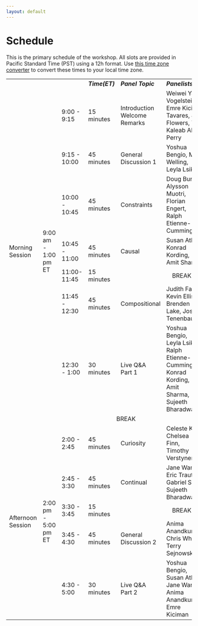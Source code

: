 ```yaml
---
layout: default
---
```


# Schedule

This is the primary schedule of the workshop. All slots are provided in Pacific Standard Time (PST) using a 12h format. Use [this time zone converter](https://www.thetimezoneconverter.com) to convert these times to your local time zone.

<!-- |  ***Time (PST)***   | ***Event***                  |
|  <span style="font-family: monospace;">05:00 AM - </span> | <b>Intro</b> <i>(short intro)</i>                |
|  <span style="font-family: monospace;"> </span> | <b>Natural Intelligence and Artificial Intelligence</b> <i>(discussion panel)</i> |
|  <span style="font-family: monospace;"> </span> | <b>Continual</b> <i>(discussion panel) </i>                |
|  <span style="font-family: monospace;"> </span> | <b>Compositional</b>  <i>(discussion panel)  </i>          |
|  <span style="font-family: monospace;"> </span> | <b>Casual</b>   <i>(discussion panel)   </i>               |
|  <span style="font-family: monospace;"> </span> | <b>Curiosity</b> <i>(discussion panel)   </i>              |
|  <span style="font-family: monospace;"> </span> | <b>Constraints</b> <i>(discussion panel)  </i>             |
|  <span style="font-family: monospace;"> </span> | <b>System 1 and System 2</b> <i>(discussion panel) </i>    |
|  <span style="font-family: monospace;"> </span> | <b>Live Q&A - Session 1</b> <i>(Live Q&A) </i>              |
|  <span style="font-family: monospace;"> - 05:00 PM</span> | <b>Live Q&A - Session 2</b> <i>(Live Q&A)</i>     | -->

<!-- | | | | ***Time(ET)*** | ***Panel Topic*** | ***Panelists*** | ***Moderators*** |
| :Morning Session: | 9:00 am - 1:00 pm ET | 9:00 - 9:15 | 15 minutes | Introduction<br>Welcome Remarks | Weiwei Yang, Joshua Vogelstein, Soledad Villar, Emre Kiciman, Zenna Tavares, Johnathan Flowers, Teresa Huang, Kaleab Alemayehu, Ronan Perry | |
| ^^ | ^^ | 9:15 - 10:00 | 45 minutes | General Discussion 1 | Yoshua Bengio, Max Welling, Leyla Lsik | Weiwei Yang, Joshua Vogelstein |
| ^^ | ^^ | 10:00 - 10:45 | 45 minutes|Constraints|Doug Burger, Alysson Muotri, Florian Engert, Ralph Etienne-Cummings|Soledad Villar, Teresa Huang|
| ^^ | ^^ | 10:45 - 11:00|45 minutes|Causal|Susan Athey, Konrad Kording, Amit Sharma|Emre Kiciman|
| ^^ | ^^ | 11:00- 11:45|15 minutes|BREAK| | |
| ^^ | ^^ |11:45 - 12:30|45 minutes|Compositional|Judith Fan, Kevin Ellis, Brenden Lake, Josh Tenenbaum|Zenna Tavares|
| ^^ | ^^ |12:30 - 1:00|30 minutes|Live Q&A Part 1|Yoshua Bengio, Leyla Lsik, Ralph Etienne-Cummings, Konrad Kording, Amit Sharma, Sujeeth Bharadwaj|Joshua Vogelstein, Weiwei Yang|
| ^^ | ^^ | ^^ | ^^ | BREAK | ^^ | ^^ |
| :Afternoon Session: | 2:00 pm - 5:00 pm ET | 2:00 - 2:45|45 minutes|Curiosity|Celeste Kidd, Chelsea Finn, Timothy Verstynen|Johnathan Flowers |
| ^^ | ^^ | 2:45 - 3:30|45 minutes|Continual|Jane Wang, Eric Traut, Gabriel Silva, Sujeeth Bharadwaj|Weiwei Yang|
| ^^ | ^^ | 3:30 - 3:45|15 minutes|BREAK| | |
| ^^ | ^^ | 3:45 - 4:30|45 minutes|General Discussion 2|Anima Anandkumar, Chris White, Terry Sejnowski|Joshua Vogelstein, Weiwei Yang|
| ^^ | ^^ | 4:30 - 5:00|30 minutes|Live Q&A Part 2|Yoshua Bengio, Susan Athey, Jane Wang, Anima Anandkumar, Emre Kiciman|Weiwei Yang| -->

<table>
  <tbody>
    <tr>
      <td> </td>
      <td> </td>
      <td> </td>
      <td><strong><em>Time(ET)</em></strong></td>
      <td><strong><em>Panel Topic</em></strong></td>
      <td><strong><em>Panelists</em></strong></td>
      <td><strong><em>Moderators</em></strong></td>
    </tr>
    <tr>
      <td rowspan="7">Morning Session</td>
      <td rowspan="7">9:00 am - 1:00 pm ET</td>
      <td>9:00 - 9:15</td>
      <td>15 minutes</td>
      <td>Introduction<br />Welcome Remarks</td>
      <td colspan="2">Weiwei Yang, Joshua Vogelstein, Soledad Villar, Emre Kiciman, Zenna Tavares, Johnathan Flowers, Teresa Huang, Kaleab Alemayehu, Ronan Perry</td>
    </tr>
    <tr>
      <td>9:15 - 10:00</td>
      <td>45 minutes</td>
      <td>General Discussion 1</td>
      <td>Yoshua Bengio, Max Welling, Leyla Lsik</td>
      <td>Weiwei Yang, Joshua Vogelstein</td>
    </tr>
    <tr>
      <td>10:00 - 10:45</td>
      <td>45 minutes</td>
      <td>Constraints</td>
      <td>Doug Burger, Alysson Muotri, Florian Engert, Ralph Etienne-Cummings</td>
      <td>Soledad Villar, Teresa Huang</td>
    </tr>
    <tr>
      <td>10:45 - 11:00</td>
      <td>45 minutes</td>
      <td>Causal</td>
      <td>Susan Athey, Konrad Kording, Amit Sharma</td>
      <td>Emre Kiciman</td>
    </tr>
    <tr>
      <td>11:00- 11:45</td>
      <td>15 minutes</td>
      <td colspan="3" style="text-align:center">BREAK</td>
    </tr>
    <tr>
      <td>11:45 - 12:30</td>
      <td>45 minutes</td>
      <td>Compositional</td>
      <td>Judith Fan, Kevin Ellis, Brenden Lake, Josh Tenenbaum</td>
      <td>Zenna Tavares</td>
    </tr>
    <tr>
      <td>12:30 - 1:00</td>
      <td>30 minutes</td>
      <td>Live Q&amp;A<br>Part 1</td>
      <td>Yoshua Bengio, Leyla Lsik, Ralph Etienne-Cummings, Konrad Kording, Amit Sharma, Sujeeth Bharadwaj</td>
      <td>Joshua Vogelstein, Weiwei Yang</td>
    </tr>
    <tr>
      <td colspan="7" style="text-align:center">BREAK</td>
    </tr>
    <tr>
      <td rowspan="5">Afternoon Session</td>
      <td rowspan="5">2:00 pm - 5:00 pm ET</td>
      <td>2:00 - 2:45</td>
      <td>45 minutes</td>
      <td>Curiosity</td>
      <td>Celeste Kidd, Chelsea Finn, Timothy Verstynen</td>
      <td>Johnathan Flowers</td>
    </tr>
    <tr>
      <td>2:45 - 3:30</td>
      <td>45 minutes</td>
      <td>Continual</td>
      <td>Jane Wang, Eric Traut, Gabriel Silva, Sujeeth Bharadwaj</td>
      <td>Weiwei Yang</td>
    </tr>
    <tr>
      <td>3:30 - 3:45</td>
      <td>15 minutes</td>
      <td colspan="3" style="text-align:center">BREAK</td>
    </tr>
    <tr>
      <td>3:45 - 4:30</td>
      <td>45 minutes</td>
      <td>General Discussion 2</td>
      <td>Anima Anandkumar, Chris White, Terry Sejnowski</td>
      <td>Joshua Vogelstein, Weiwei Yang</td>
    </tr>
    <tr>
      <td>4:30 - 5:00</td>
      <td>30 minutes</td>
      <td>Live Q&amp;A<br>Part 2</td>
      <td>Yoshua Bengio, Susan Athey, Jane Wang, Anima Anandkumar, Emre Kiciman</td>
      <td>Weiwei Yang</td>
    </tr>
  </tbody>
</table>

